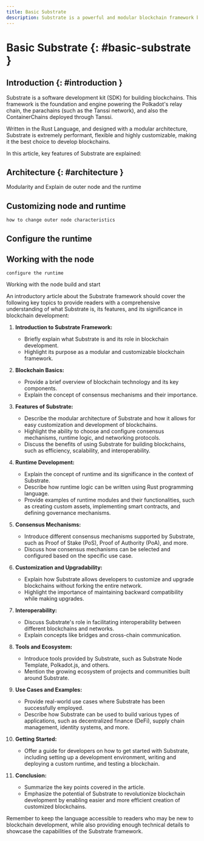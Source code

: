```yaml
---
title: Basic Substrate
description: Substrate is a powerful and modular blockchain framework built in Rust that is used to build Polkadot's relay chain, the Tanssi network and the ContainerChains.
---
```


# Basic Substrate {: #basic-substrate } 

## Introduction {: #introduction }

Substrate is a software development kit (SDK) for building blockchains. This framework is the foundation and engine powering the Polkadot's relay chain, the parachains (such as the Tanssi network), and also the ContainerChains deployed through Tanssi. 

Written in the Rust Language, and designed with a modular architecture, Substrate is extremely performant, flexible and highly customizable, making it the best choice to develop blockchains.

In this article, key features of Substrate are explained:



## Architecture {: #architecture }





Modularity and 
    Explain de outer node and the runtime
## Customizing node and runtime 
    how to change outer node characteristics

## Configure the runtime

## Working with the node

    configure the runtime

Working with the node
    build and start



An introductory article about the Substrate framework should cover the following key topics to provide readers with a comprehensive understanding of what Substrate is, its features, and its significance in blockchain development:

1. **Introduction to Substrate Framework:**
   - Briefly explain what Substrate is and its role in blockchain development.
   - Highlight its purpose as a modular and customizable blockchain framework.

2. **Blockchain Basics:**
   - Provide a brief overview of blockchain technology and its key components.
   - Explain the concept of consensus mechanisms and their importance.

3. **Features of Substrate:**
   - Describe the modular architecture of Substrate and how it allows for easy customization and development of blockchains.
   - Highlight the ability to choose and configure consensus mechanisms, runtime logic, and networking protocols.
   - Discuss the benefits of using Substrate for building blockchains, such as efficiency, scalability, and interoperability.

4. **Runtime Development:**
   - Explain the concept of runtime and its significance in the context of Substrate.
   - Describe how runtime logic can be written using Rust programming language.
   - Provide examples of runtime modules and their functionalities, such as creating custom assets, implementing smart contracts, and defining governance mechanisms.

5. **Consensus Mechanisms:**
   - Introduce different consensus mechanisms supported by Substrate, such as Proof of Stake (PoS), Proof of Authority (PoA), and more.
   - Discuss how consensus mechanisms can be selected and configured based on the specific use case.

6. **Customization and Upgradability:**
   - Explain how Substrate allows developers to customize and upgrade blockchains without forking the entire network.
   - Highlight the importance of maintaining backward compatibility while making upgrades.

7. **Interoperability:**
   - Discuss Substrate's role in facilitating interoperability between different blockchains and networks.
   - Explain concepts like bridges and cross-chain communication.

8. **Tools and Ecosystem:**
   - Introduce tools provided by Substrate, such as Substrate Node Template, Polkadot.js, and others.
   - Mention the growing ecosystem of projects and communities built around Substrate.

9. **Use Cases and Examples:**
   - Provide real-world use cases where Substrate has been successfully employed.
   - Describe how Substrate can be used to build various types of applications, such as decentralized finance (DeFi), supply chain management, identity systems, and more.

10. **Getting Started:**
    - Offer a guide for developers on how to get started with Substrate, including setting up a development environment, writing and deploying a custom runtime, and testing a blockchain.

11. **Conclusion:**
    - Summarize the key points covered in the article.
    - Emphasize the potential of Substrate to revolutionize blockchain development by enabling easier and more efficient creation of customized blockchains.

Remember to keep the language accessible to readers who may be new to blockchain development, while also providing enough technical details to showcase the capabilities of the Substrate framework.